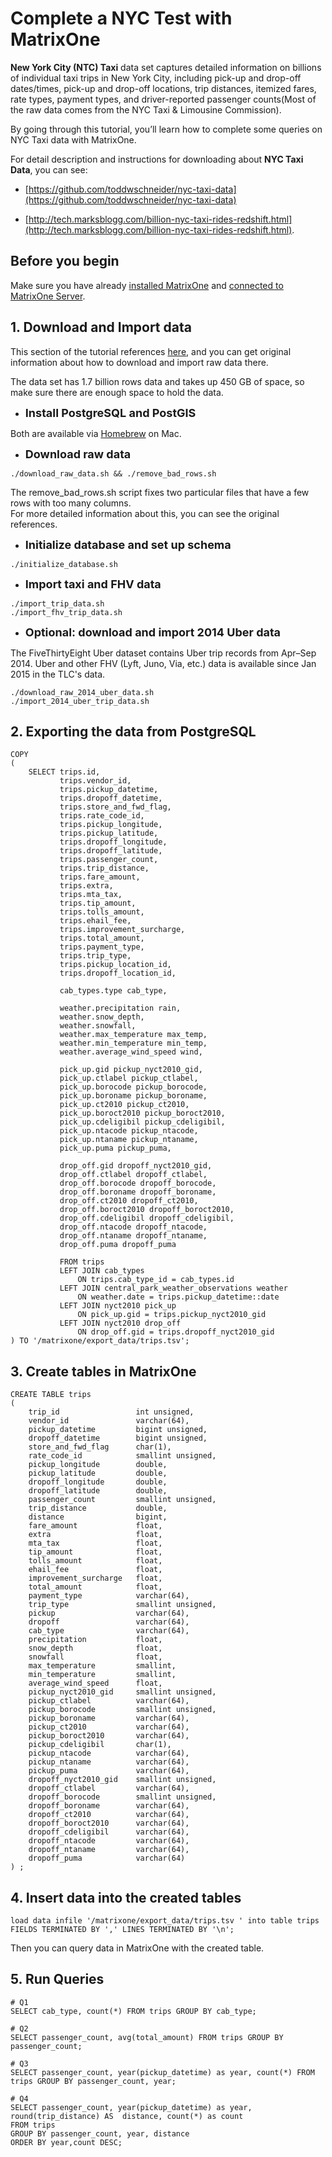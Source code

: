 # **Complete a NYC Test with MatrixOne**

**New York City (NTC) Taxi** data set captures detailed information on billions of individual taxi trips in New York City, including pick-up and drop-off dates/times, pick-up and drop-off locations, trip distances, itemized fares, rate types, payment types, and driver-reported passenger counts(Most of the raw data comes from the NYC Taxi & Limousine Commission).  

By going through this tutorial, you’ll learn how to complete some queries on NYC Taxi data with MatrixOne.

For detail description and instructions for downloading about **NYC Taxi Data**, you can see:  

* [https://github.com/toddwschneider/nyc-taxi-data](https://github.com/toddwschneider/nyc-taxi-data)  

* [http://tech.marksblogg.com/billion-nyc-taxi-rides-redshift.html](http://tech.marksblogg.com/billion-nyc-taxi-rides-redshift.html). 

## **Before you begin** 

Make sure you have already [installed MatrixOne](../install-standalone-matrixone.md) and [connected to MatrixOne Server](../connect-to-matrixone-server.md).
  

## **1. Download and Import data**
This section of the tutorial references [here](https://github.com/toddwschneider/nyc-taxi-data), and you can get original information about how to download and import raw data there.

The data set has 1.7 billion rows data and takes up 450 GB of space, so make sure there are enough space to hold the data.  

* <font size=4>**Install PostgreSQL and PostGIS**</font>  

Both are available via [Homebrew](https://brew.sh) on Mac.  

* <font size=4>**Download raw data**</font>

```
./download_raw_data.sh && ./remove_bad_rows.sh
```
The remove_bad_rows.sh script fixes two particular files that have a few rows with too many columns.  
For more detailed information about this, you can see the original references.

* <font size=4>**Initialize database and set up schema**</font>

```
./initialize_database.sh
```

* <font size=4>**Import taxi and FHV data**</font>

```
./import_trip_data.sh 
./import_fhv_trip_data.sh
```

* <font size=4>**Optional: download and import 2014 Uber data**</font>

The FiveThirtyEight Uber dataset contains Uber trip records from Apr–Sep 2014. Uber and other FHV (Lyft, Juno, Via, etc.) data is available since Jan 2015 in the TLC's data.

```
./download_raw_2014_uber_data.sh 
./import_2014_uber_trip_data.sh
```


## **2. Exporting the data from PostgreSQL**

```
COPY
(
    SELECT trips.id,
           trips.vendor_id,
           trips.pickup_datetime,
           trips.dropoff_datetime,
           trips.store_and_fwd_flag,
           trips.rate_code_id,
           trips.pickup_longitude,
           trips.pickup_latitude,
           trips.dropoff_longitude,
           trips.dropoff_latitude,
           trips.passenger_count,
           trips.trip_distance,
           trips.fare_amount,
           trips.extra,
           trips.mta_tax,
           trips.tip_amount,
           trips.tolls_amount,
           trips.ehail_fee,
           trips.improvement_surcharge,
           trips.total_amount,
           trips.payment_type,
           trips.trip_type,
           trips.pickup_location_id,
           trips.dropoff_location_id,

           cab_types.type cab_type,

           weather.precipitation rain,
           weather.snow_depth,
           weather.snowfall,
           weather.max_temperature max_temp,
           weather.min_temperature min_temp,
           weather.average_wind_speed wind,

           pick_up.gid pickup_nyct2010_gid,
           pick_up.ctlabel pickup_ctlabel,
           pick_up.borocode pickup_borocode,
           pick_up.boroname pickup_boroname,
           pick_up.ct2010 pickup_ct2010,
           pick_up.boroct2010 pickup_boroct2010,
           pick_up.cdeligibil pickup_cdeligibil,
           pick_up.ntacode pickup_ntacode,
           pick_up.ntaname pickup_ntaname,
           pick_up.puma pickup_puma,
           
           drop_off.gid dropoff_nyct2010_gid,
           drop_off.ctlabel dropoff_ctlabel,
           drop_off.borocode dropoff_borocode,
           drop_off.boroname dropoff_boroname,
           drop_off.ct2010 dropoff_ct2010,
           drop_off.boroct2010 dropoff_boroct2010,
           drop_off.cdeligibil dropoff_cdeligibil,
           drop_off.ntacode dropoff_ntacode,
           drop_off.ntaname dropoff_ntaname,
           drop_off.puma dropoff_puma
           
           FROM trips
           LEFT JOIN cab_types
               ON trips.cab_type_id = cab_types.id
           LEFT JOIN central_park_weather_observations weather
               ON weather.date = trips.pickup_datetime::date
           LEFT JOIN nyct2010 pick_up
               ON pick_up.gid = trips.pickup_nyct2010_gid
           LEFT JOIN nyct2010 drop_off
               ON drop_off.gid = trips.dropoff_nyct2010_gid
) TO '/matrixone/export_data/trips.tsv';
```


## **3. Create tables in MatrixOne**
```
CREATE TABLE trips
(
    trip_id                 int unsigned,
    vendor_id               varchar(64),
    pickup_datetime         bigint unsigned,
    dropoff_datetime        bigint unsigned,
    store_and_fwd_flag      char(1),
    rate_code_id            smallint unsigned,
    pickup_longitude        double,
    pickup_latitude         double,
    dropoff_longitude       double,
    dropoff_latitude        double,
    passenger_count         smallint unsigned,
    trip_distance           double,
    distance                bigint,
    fare_amount             float,
    extra                   float,
    mta_tax                 float,
    tip_amount              float,
    tolls_amount            float,
    ehail_fee               float,
    improvement_surcharge   float,
    total_amount            float,
    payment_type            varchar(64),
    trip_type               smallint unsigned,
    pickup                  varchar(64),
    dropoff                 varchar(64),
    cab_type                varchar(64),
    precipitation           float,
    snow_depth              float,
    snowfall                float,
    max_temperature         smallint,
    min_temperature         smallint,
    average_wind_speed      float,
    pickup_nyct2010_gid     smallint unsigned,
    pickup_ctlabel          varchar(64),
    pickup_borocode         smallint unsigned,
    pickup_boroname         varchar(64),
    pickup_ct2010           varchar(64),
    pickup_boroct2010       varchar(64),
    pickup_cdeligibil       char(1),
    pickup_ntacode          varchar(64),
    pickup_ntaname          varchar(64),
    pickup_puma             varchar(64),
    dropoff_nyct2010_gid    smallint unsigned,
    dropoff_ctlabel         varchar(64),
    dropoff_borocode        smallint unsigned,
    dropoff_boroname        varchar(64),
    dropoff_ct2010          varchar(64),
    dropoff_boroct2010      varchar(64),
    dropoff_cdeligibil      varchar(64),
    dropoff_ntacode         varchar(64),
    dropoff_ntaname         varchar(64),
    dropoff_puma            varchar(64)
) ;
```

## **4. Insert data into the created tables**

```
load data infile '/matrixone/export_data/trips.tsv ' into table trips FIELDS TERMINATED BY ',' LINES TERMINATED BY '\n';
```


Then you can query data in MatrixOne with the created table. 

## **5. Run Queries**

```
# Q1
SELECT cab_type, count(*) FROM trips GROUP BY cab_type;

# Q2
SELECT passenger_count, avg(total_amount) FROM trips GROUP BY passenger_count;

# Q3
SELECT passenger_count, year(pickup_datetime) as year, count(*) FROM trips GROUP BY passenger_count, year;

# Q4
SELECT passenger_count, year(pickup_datetime) as year, round(trip_distance) AS  distance, count(*) as count 
FROM trips 
GROUP BY passenger_count, year, distance 
ORDER BY year,count DESC;
```